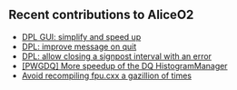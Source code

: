 ## Recent contributions to AliceO2
- [DPL GUI: simplify and speed up](https://github.com/AliceO2Group/AliceO2/pull/14700)
- [DPL: improve message on quit](https://github.com/AliceO2Group/AliceO2/pull/14696)
- [DPL: allow closing a signpost interval with an error](https://github.com/AliceO2Group/AliceO2/pull/14692)
- [[PWGDQ] More speedup of the DQ HistogramManager](https://github.com/AliceO2Group/O2Physics/pull/13105)
- [Avoid recompiling fpu.cxx a gazillion of times](https://github.com/AliceO2Group/AliceO2/pull/14686)
